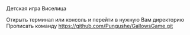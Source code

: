 Детская игра Виселица

Открыть терминал или консоль и перейти в нужную Вам директорию
Прописать команду https://github.com/Pungushe/GallowsGame.git


